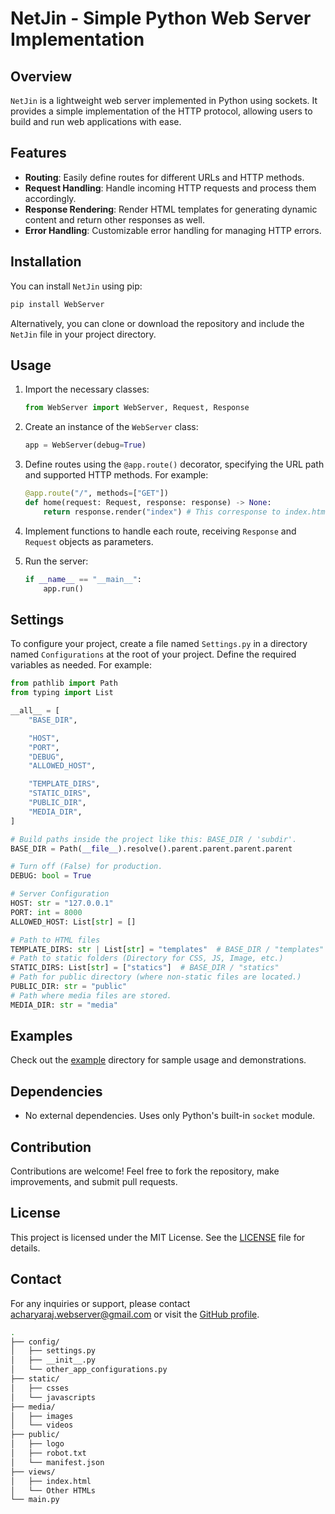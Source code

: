 # NetJin - Simple Python Web Server Implementation

## Overview

`NetJin` is a lightweight web server implemented in Python using sockets. It provides a simple implementation of the HTTP protocol, allowing users to build and run web applications with ease.

## Features

-   **Routing**: Easily define routes for different URLs and HTTP methods.
-   **Request Handling**: Handle incoming HTTP requests and process them accordingly.
-   **Response Rendering**: Render HTML templates for generating dynamic content and return other responses as well.
-   **Error Handling**: Customizable error handling for managing HTTP errors.

## Installation

You can install `NetJin` using pip:

```bash
pip install WebServer
```

Alternatively, you can clone or download the repository and include the `NetJin` file in your project directory.

## Usage

1. Import the necessary classes:

    ```python
    from WebServer import WebServer, Request, Response
    ```

2. Create an instance of the `WebServer` class:

    ```python
    app = WebServer(debug=True)
    ```

3. Define routes using the `@app.route()` decorator, specifying the URL path and supported HTTP methods. For example:

    ```python
    @app.route("/", methods=["GET"])
    def home(request: Request, response: response) -> None:
        return response.render("index") # This corresponse to index.html
    ```

4. Implement functions to handle each route, receiving `Response` and `Request` objects as parameters.

5. Run the server:

    ```python
    if __name__ == "__main__":
        app.run()
    ```

## Settings

To configure your project, create a file named `Settings.py` in a directory named `Configurations` at the root of your project. Define the required variables as needed. For example:

```python
from pathlib import Path
from typing import List

__all__ = [
    "BASE_DIR",

    "HOST",
    "PORT",
    "DEBUG",
    "ALLOWED_HOST",

    "TEMPLATE_DIRS",
    "STATIC_DIRS",
    "PUBLIC_DIR",
    "MEDIA_DIR",
]

# Build paths inside the project like this: BASE_DIR / 'subdir'.
BASE_DIR = Path(__file__).resolve().parent.parent.parent.parent

# Turn off (False) for production.
DEBUG: bool = True

# Server Configuration
HOST: str = "127.0.0.1"
PORT: int = 8000
ALLOWED_HOST: List[str] = []

# Path to HTML files
TEMPLATE_DIRS: str | List[str] = "templates"  # BASE_DIR / "templates"
# Path to static folders (Directory for CSS, JS, Image, etc.)
STATIC_DIRS: List[str] = ["statics"]  # BASE_DIR / "statics"
# Path for public directory (where non-static files are located.)
PUBLIC_DIR: str = "public"
# Path where media files are stored.
MEDIA_DIR: str = "media"
```

## Examples

Check out the [example](./example) directory for sample usage and demonstrations.

## Dependencies

-   No external dependencies. Uses only Python's built-in `socket` module.

## Contribution

Contributions are welcome! Feel free to fork the repository, make improvements, and submit pull requests.

## License

This project is licensed under the MIT License. See the [LICENSE](./LICENSE) file for details.

## Contact

For any inquiries or support, please contact [acharyaraj.webserver@gmail.com](mailto:acharyaraj.webserver@gmail.com) or visit the [GitHub profile](https://github.com/sachin-acharya-projects/).

```bash
.
├── config/
│   ├── settings.py
│   ├── __init__.py
│   └── other_app_configurations.py
├── static/
│   ├── csses
│   └── javascripts
├── media/
│   ├── images
│   └── videos
├── public/
│   ├── logo
│   ├── robot.txt
│   └── manifest.json
├── views/
│   ├── index.html
│   └── Other HTMLs
└── main.py
```
